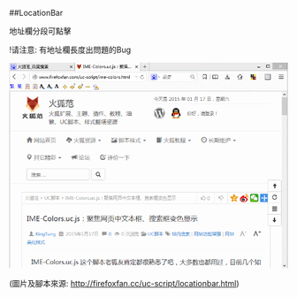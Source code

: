 ##LocationBar

地址欄分段可點擊

!请注意: 有地址欄長度出問題的Bug

![](img/Locationbar.gif)

(圖片及腳本來源: http://firefoxfan.cc/uc-script/locationbar.html)